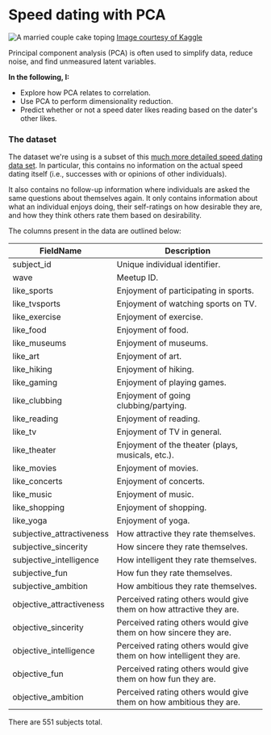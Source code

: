 # Speed dating with PCA

![A married couple cake toping](https://imgur.com/NpXLq5o.jpg)
<a href="https://www.kaggle.com/annavictoria/speed-dating-experiment"> Image courtesy of Kaggle</a>

Principal component analysis (PCA) is often used to simplify data, reduce noise, and find unmeasured latent variables.

**In the following, I:**

- Explore how PCA relates to correlation.
- Use PCA to perform dimensionality reduction.
- Predict whether or not a speed dater likes reading based on the dater's other likes.

### The dataset

The dataset we're using is a subset of this [much more detailed speed dating data set](https://www.kaggle.com/annavictoria/speed-dating-experiment). In particular, this contains no information on the actual speed dating itself (i.e., successes with or opinions of other individuals). 

It also contains no follow-up information where individuals are asked the same questions about themselves again. It only contains information about what an individual enjoys doing, their self-ratings on how desirable they are, and how they think others rate them based on desirability.

The columns present in the data are outlined below:

FieldName|Description
---------|-----------
    subject_id                   |   Unique individual identifier.
    wave                         |   Meetup ID.
    like_sports                  |   Enjoyment of participating in sports.
    like_tvsports                |   Enjoyment of watching sports on TV.
    like_exercise                |   Enjoyment of exercise.
    like_food                    |   Enjoyment of food.
    like_museums                 |   Enjoyment of museums.
    like_art                     |   Enjoyment of art.
    like_hiking                  |   Enjoyment of hiking.
    like_gaming                  |   Enjoyment of playing games.
    like_clubbing                |   Enjoyment of going clubbing/partying.
    like_reading                 |   Enjoyment of reading.
    like_tv                      |   Enjoyment of TV in general.
    like_theater                 |   Enjoyment of the theater (plays, musicals, etc.).
    like_movies                  |   Enjoyment of movies.
    like_concerts                |   Enjoyment of concerts.
    like_music                   |   Enjoyment of music.
    like_shopping                |   Enjoyment of shopping.
    like_yoga                    |   Enjoyment of yoga.
    subjective_attractiveness    |   How attractive they rate themselves.
    subjective_sincerity         |   How sincere they rate themselves.
    subjective_intelligence      |   How intelligent they rate themselves.
    subjective_fun               |   How fun they rate themselves.
    subjective_ambition          |   How ambitious they rate themselves.
    objective_attractiveness     |   Perceived rating others would give them on how attractive they are.
    objective_sincerity          |   Perceived rating others would give them on how sincere they are.
    objective_intelligence       |   Perceived rating others would give them on how intelligent they are.
    objective_fun                |   Perceived rating others would give them on how fun they are.
    objective_ambition           |   Perceived rating others would give them on how ambitious they are.
    
There are 551 subjects total.
